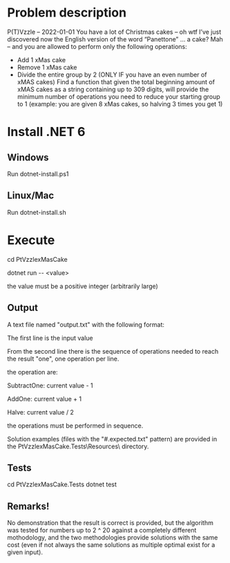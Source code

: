 # Problem description

P(T)Vzzle – 2022-01-01
You have a lot of Christmas cakes – oh wtf I’ve just discovered now the English version of the word “Panettone” … a cake? Mah – and you are allowed to perform only the following operations:
-	Add 1 xMas cake
-	Remove 1 xMas cake
-	Divide the entire group by 2 (ONLY IF you have an even number of xMAS cakes)
Find a function that given the total beginning amount of xMAS cakes as a string containing up to 309 digits, will provide the minimum number of operations you need to reduce your starting group to 1 (example: you are given 8 xMas cakes, so halving 3 times you get 1)

# Install .NET 6

## Windows
Run dotnet-install.ps1

## Linux/Mac
Run dotnet-install.sh

# Execute
cd PtVzzlexMasCake

dotnet run -- \<value\>

the value must be a positive integer (arbitrarily large)

## Output
A text file named "output.txt" with the following format:

The first line is the input value

From the second line there is the sequence of operations needed to reach the result "one",
one operation per line.

the operation are:

SubtractOne: current value - 1

AddOne: current value + 1

Halve: current value / 2

the operations must be performed in sequence.

Solution examples (files with the "#.expected.txt" pattern) are provided in the PtVzzlexMasCake.Tests\Resources\ directory.

## Tests
cd PtVzzlexMasCake.Tests
dotnet test

## Remarks!
No demonstration that the result is correct is provided, 
but the algorithm was tested for numbers up to 2 ^ 20 against a completely different mothodology, 
and the two methodologies provide solutions with the same cost 
(even if not always the same solutions as multiple optimal exist for a given input).